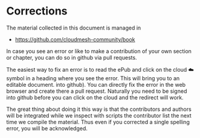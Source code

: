# Corrections

The material collected in this document is managed in

* <https://github.com/cloudmesh-community/book>

In case you see an error or like to make a contribution of your own
section or chapter, you can do so in github via pull requests.

The easiest way to fix an error is to read the ePub and click on the
cloud :cloud: symbol in a heading where you see the error. This will
bring you to an editable document. into github). You can directly fix
the error in the web browser and create there a pull request.
Naturally you need to be signed into github before you can click on
the cloud and the redirect will work.

The great thing about doing it this way is that the contributors and
authors will be integrated while we inspect with scripts the
contributor list the next time we compile the material. Thus even if
you corrected a single spelling error, you will be acknowledged.

